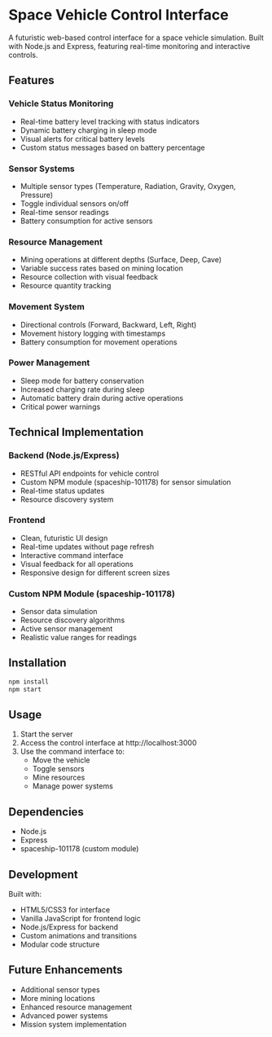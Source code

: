 # Space Vehicle Control Interface

A futuristic web-based control interface for a space vehicle simulation. Built with Node.js and Express, featuring real-time monitoring and interactive controls.

## Features

### Vehicle Status Monitoring
- Real-time battery level tracking with status indicators
- Dynamic battery charging in sleep mode
- Visual alerts for critical battery levels
- Custom status messages based on battery percentage

### Sensor Systems
- Multiple sensor types (Temperature, Radiation, Gravity, Oxygen, Pressure)
- Toggle individual sensors on/off
- Real-time sensor readings
- Battery consumption for active sensors

### Resource Management
- Mining operations at different depths (Surface, Deep, Cave)
- Variable success rates based on mining location
- Resource collection with visual feedback
- Resource quantity tracking

### Movement System
- Directional controls (Forward, Backward, Left, Right)
- Movement history logging with timestamps
- Battery consumption for movement operations

### Power Management
- Sleep mode for battery conservation
- Increased charging rate during sleep
- Automatic battery drain during active operations
- Critical power warnings

## Technical Implementation

### Backend (Node.js/Express)
- RESTful API endpoints for vehicle control
- Custom NPM module (spaceship-101178) for sensor simulation
- Real-time status updates
- Resource discovery system

### Frontend
- Clean, futuristic UI design
- Real-time updates without page refresh
- Interactive command interface
- Visual feedback for all operations
- Responsive design for different screen sizes

### Custom NPM Module (spaceship-101178)
- Sensor data simulation
- Resource discovery algorithms
- Active sensor management
- Realistic value ranges for readings

## Installation

```bash
npm install
npm start
```

## Usage

1. Start the server
2. Access the control interface at http://localhost:3000
3. Use the command interface to:
   - Move the vehicle
   - Toggle sensors
   - Mine resources
   - Manage power systems

## Dependencies
- Node.js
- Express
- spaceship-101178 (custom module)

## Development
Built with:
- HTML5/CSS3 for interface
- Vanilla JavaScript for frontend logic
- Node.js/Express for backend
- Custom animations and transitions
- Modular code structure

## Future Enhancements
- Additional sensor types
- More mining locations
- Enhanced resource management
- Advanced power systems
- Mission system implementation

